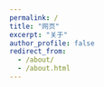 ```yaml
---
permalink: /
title: "网页"
excerpt: "关于"
author_profile: false
redirect_from: 
  - /about/
  - /about.html
---
```

<!-- <!DOCTYPE html> -->
<html lang="zh-CN">
<head>
    <meta charset="UTF-8">
    <meta name="viewport" content="width=device-width, initial-scale=1.0">
    <title>欢迎来到我的网站</title>
    <style>
        /* 只针对特定链接的按钮样式 */
        a.link-button {
            display: inline-block;
            color: white;
            background-color: #4CAF50;
            text-decoration: none;
            padding: 8px 16px;
            border-radius: 4px;
            transition: all 0.3s ease;
            box-shadow: 0 2px 5px rgba(0,0,0,0.1);
            margin: 5px 0;
            border: none;
            font-weight: normal;
        }
        
        a.link-button:hover {
            background-color: #45a049;
            box-shadow: 0 4px 8px rgba(0,0,0,0.2);
            transform: translateY(-1px);
        }
        .button-grid {
            display: grid;
            grid-template-columns: repeat(auto-fit, minmax(160px, 1fr));
            gap: 18px 24px;
            margin: 30px 0;
            padding: 0;
        }
        .button-grid .link-button {
            display: block;
            text-align: center;
            font-size: 16px;
            font-weight: 500;
            padding: 14px 0;
            background: linear-gradient(90deg, #4CAF50 60%, #45a049 100%);
            color: #fff;
            border-radius: 8px;
            box-shadow: 0 2px 8px rgba(0,0,0,0.08);
            transition: all 0.2s;
            border: none;
            text-decoration: none;
            letter-spacing: 1px;
        }
        .button-grid .link-button:hover {
            background: linear-gradient(90deg, #45a049 60%, #4CAF50 100%);
            box-shadow: 0 4px 16px rgba(0,0,0,0.15);
            transform: translateY(-2px) scale(1.03);
            color: #fff;
        }
        
        /* 保留原有水波纹样式 */
        #ripple-container {
            position: fixed;
            top: 0;
            left: 0;
            width: 100%;
            height: 100%;
            pointer-events: none;
            z-index: 9999;
        }

        .ripple {
            position: absolute;
            border-radius: 50%;
            background-color: rgba(0, 0, 0, 0.1);
            width: 0;
            height: 0;
            transform: translate(-50%, -50%);
            -webkit-animation: rippleEffect 1s ease-out;
            -moz-animation: rippleEffect 1s ease-out;
            -o-animation: rippleEffect 1s ease-out;
            animation: rippleEffect 1s ease-out;
        }

        @-webkit-keyframes rippleEffect {
            to {
                width: 200px;
                height: 200px;
                opacity: 0;
            }
        }

        @-moz-keyframes rippleEffect {
            to {
                width: 200px;
                height: 200px;
                opacity: 0;
            }
        }

        @-o-keyframes rippleEffect {
            to {
                width: 200px;
                height: 200px;
                opacity: 0;
            }
        }

        @keyframes rippleEffect {
            to {
                width: 200px;
                height: 200px;
                opacity: 0;
            }
        }
        
        /* 返回按钮样式 */
        .back-button {
            display: inline-block;
            color: white;
            background-color: #6c757d;
            text-decoration: none;
            padding: 8px 16px;
            border-radius: 4px;
            transition: all 0.3s ease;
            box-shadow: 0 2px 5px rgba(0,0,0,0.1);
            margin: 20px 0;
            border: none;
            font-weight: normal;
        }
        
        .back-button:hover {
            background-color: #5a6268;
            box-shadow: 0 4px 8px rgba(0,0,0,0.2);
            transform: translateY(-1px);
        }
    </style>
</head>
<body>
    <div id="ripple-container"></div>
    <h1>欢迎来到我的网站</h1>
    <hr>
    <div class="button-grid">
        <a href="/chat_bot.html" class="link-button">大模型对话</a>
        <a href="/travel_map.html" class="link-button">旅行足迹</a>
        <a href="/multi_translator.html" class="link-button">多语言翻译</a>
        <a href="/course_recorder.html" class="link-button">进度记录</a>
        <a href="/game_plane.html" class="link-button">飞机大战</a>
        <a href="/db_viewer.html" class="link-button">数据库解析</a>
        <a href="/text_processor.html" class="link-button">文本加密</a>
        <a href="/enc_reader.html" class="link-button">文本解密</a>
        <a href="/receipt_scanner.html" class="link-button">票据识别</a>
        <a href="/paper_retrieval.html" class="link-button">论文搜索</a>
        <a href="/hot_trends.html" class="link-button">每日热榜</a>
        <a href="/wish_analyzer.html" class="link-button">抽卡分析</a>
        <a href="/sandbox_war/" class="link-button">沙盘战争</a>
        <a href="/anime-tracker/" class="link-button">动画世代</a>
    </div>
    <hr>
    <p>强调一下<strong>几个单词</strong></p>
    <blockquote>引用内容</blockquote>
    <p>分割线</p>
    <hr>
    <script>
        document.addEventListener('DOMContentLoaded', function() {
            const rippleContainer = document.getElementById('ripple-container');

            function createRipple(event) {
                const ripple = document.createElement('div');
                ripple.classList.add('ripple');

                const x = event.clientX;
                const y = event.clientY;
                ripple.style.left = `${x}px`;
                ripple.style.top = `${y}px`;

                rippleContainer.appendChild(ripple);

                ripple.addEventListener('animationend', () => {
                    ripple.remove();
                });
            }

            document.addEventListener('click', createRipple);

            document.addEventListener('touchstart', (event) => {
                const touch = event.touches[0];
                createRipple(touch);
            }, { passive: true });
        });
    </script>
</body>
</html>

